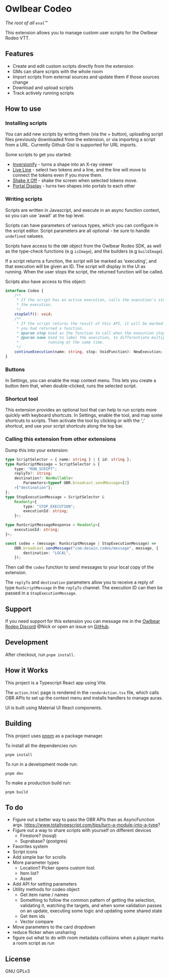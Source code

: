 # Owlbear Codeo

_The root of all `eval`™_

This extension allows you to manage custom user scripts for the Owlbear Rodeo VTT.

## Features

-   Create and edit custom scripts directly from the extension
-   GMs can share scripts with the whole room
-   Import scripts from external sources and update them if those sources change
-   Download and upload scripts
-   Track actively running scripts

## How to use

### Installing scripts

You can add new scripts by writing them (via the + button), uploading script files previously downloaded from the extension, or via importing a script from a URL. Currently Github Gist is supported for URL imports.

Some scripts to get you started:

-   [Inversionify](https://gist.github.com/desain/38977393433dfc6242eab280abe416fa) - turns a shape into an X-ray viewer
-   [Live Line](https://gist.github.com/desain/cbfdce2b7329fcae2919a479ff1d3e44) - select two tokens and a line, and the line will move to connect the tokens even if you move them.
-   [Shake it Off](https://gist.github.com/desain/5315c2c18ba469cd85534e8c29f8abbc) - shake the screen when selected tokens move.
-   [Portal Display](https://gist.github.com/desain/e8f8f769cd32608c4d99415ad3ee9f25) - turns two shapes into portals to each other

### Writing scripts

Scripts are written in Javascript, and execute in an async function context, so you can use 'await' at the top level.

Scripts can have parameters of various types, which you can configure in the script editor. Script parameters are all optional - be sure to handle `undefined` valuees.

Scripts have access to the `OBR` object from the Owlbear Rodeo SDK, as well as the type-check functions (e.g `isImage`), and the builders (e.g `buildImage`).

If a script returns a function, the script will be marked as 'executing', and that execution will be given an ID. The script will display in the UI as running. When the user stops the script, the returned function will be called.

Scripts also have access to this object:

```typescript
interface Codeo {
    /**
     * If the script has an active execution, calls the execution's stop() function and removes
     * the execution.
     */
    stopSelf(): void;
    /**
     * If the script returns the result of this API, it will be marked as executing, just as if
     * you had returned a function.
     * @param stop Used as the function to call when the execution stops.
     * @param name Used to label the execution, to differentiate multiple copies of the script
     *             running at the same time.
     */
    continueExecution(name: string, stop: VoidFunction): NewExecution;
}
```

### Buttons

In Settings, you can enable the map context menu. This lets you create a button item that, when double-clicked, runs the selected script.

### Shortcut tool

This extension provides an optional tool that can help to run scripts more quickly with keyboard shortcuts. In Settings, enable the tool, and map some shortcuts to scripts. Then activate the tool by clicking or with the ';' shortcut, and use your script shortcuts along the top bar.

### Calling this extension from other extensions

Dump this into your extension:

```typescript
type ScriptSelector = { name: string } | { id: string };
type RunScriptMessage = ScriptSelector & {
    type: "RUN_SCRIPT";
    replyTo?: string;
    destination?: NonNullable<
        Parameters<typeof OBR.broadcast.sendMessage>[2]
    >["destination"];
};
type StopExecutionMessage = ScriptSelector &
    Readonly<{
        type: "STOP_EXECUTION";
        executionId: string;
    }>;

type RunScriptMessageResponse = Readonly<{
    executionId: string;
}>;

const codeo = (message: RunScriptMessage | StopExecutionMessage) =>
    OBR.broadcast.sendMessage("com.desain.codeo/message", message, {
        destination: "LOCAL",
    });
```

Then call the `codeo` function to send messages to your local copy of the extension.

The `replyTo` and `destination` parameters allow you to receive a reply of type `RunScriptMessage` in the `replyTo` channel. The execution ID can then be passed in a `StopExecutionMessage`.

## Support

If you need support for this extension you can message me in the [Owlbear Rodeo Discord](https://discord.com/invite/u5RYMkV98s) @Nick or open an issue on [GitHub](https://github.com/desain/owlbear-codeo/issues).

## Development

After checkout, run `pnpm install`.

## How it Works

This project is a Typescript React app using Vite.

The `action.html` page is rendered in the `renderAction.tsx` file, which calls OBR APIs to set up the context menu and installs handlers to manage auras.

UI is built using Material UI React components.

## Building

This project uses [pnpm](https://pnpm.io/) as a package manager.

To install all the dependencies run:

`pnpm install`

To run in a development mode run:

`pnpm dev`

To make a production build run:

`pnpm build`

## To do

-   Figure out a better way to pass the OBR APIs than as AsyncFunction args. https://www.totaltypescript.com/tips/turn-a-module-into-a-type?
-   Figure out a way to share scripts with yourself on different devices
    -   Firestore? (nosql)
    -   Suprabase? (postgres)
-   Favorites system
-   Script icons
-   Add simple bar for scrolls
-   More parameter types
    -   Location? Picker opens custom tool.
    -   Item list?
    -   Asset
-   Add API for setting parameters
-   Utility methods for codeo object
    -   Get item name / names
    -   Something to follow the common pattern of getting the selection, validating it, watching the targets, and when some validation passes on an update, executing some logic and updating some shared state
    -   Get item ids
    -   Vector compare
-   Move parameters to the card dropdown
-   reduce flicker when unsharing
-   figure out what to do with room metadata collisions when a player marks a room script as run

## License

GNU GPLv3

